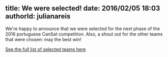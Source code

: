 title: We were selected!
date: 2016/02/05 18:03
authorId: julianareis
---
We're happy to announce that we were selected for the next phase of the 2016 portuguese CanSat competition.
Also, a shout out for the other teams that were chosen: may the best win!

[See the full list of selected teams here](http://www.cienciaviva.pt/esero/iniciativas/?accao=showini&id_i=191)
